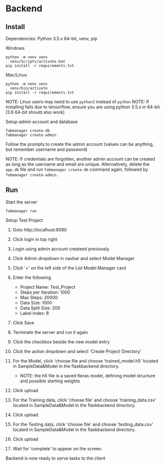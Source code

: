 # Backend

## Install

Dependencies: Python 3.5.x 64-bit, venv, pip

Windows
```
python -m venv venv
. venv/Scripts/activate.bat
pip install -r requirements.txt
```

Mac/Linux
```
python -m venv venv
. venv/bin/activate
pip install -r requirements.txt
```

NOTE: Linux users may need to use `python3` instead of `python`
NOTE: If installing fails due to tensorflow, ensure you are using python 3.5.x in 64-bit (3.6 64-bit should also work)

Setup admin account and database

```
fabmanager create-db
fabmanager create-admin
```

Follow the prompts to create the admin account (values can be anything, but remember username and password)

NOTE: If credentials are forgotten, another admin account can be created as long as the username and email are unique.
Alternatively, delete the `app.db` file and run `fabmanager create-db` command again, followed by `fabmanager create-admin`.

## Run

Start the server

```
fabmanager run
```

Setup Test Project

1. Goto http://localhost:8080
1. Click login in top right
1. Login using admin account createed previously
1. Click Admin dropdown in navbar and select Model Manager
1. Click '+' on the left side of the List Model Manager card
1. Enter the following

   - Project Name: Test_Project
   - Steps per Iteration: 1000
   - Max Steps: 20000
   - Data Size: 1000
   - Data Split Size: 200
   - Label Index: 8

1. Click Save
1. Terminate the server and run it again
1. Click the checkbox beside the new model entry
1. Click the action dropdown and select 'Create Project Directory'
1. For the Model, click 'choose file and choose 'trained_model.h5' located in SampleData&Model in the flaskbackend directory.
   - NOTE: the h5 file is a saved Keras model, defining model structure and possible starting weights
1. Click upload
1. For the Training data, click 'choose file' and choose 'training_data.csv' located in SampleData&Model in the flaskbackend directory.
1. Click upload
1. For the Testing data, click 'choose file' and choose 'testing_data.csv' located in SampleData&Model in the flaskbackend directory.
1. Click upload
1. Wait for 'complete' to appear on the screen.

Backend is now ready to serve tasks to the client
